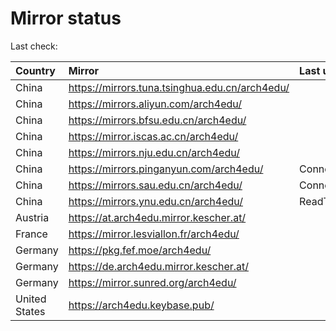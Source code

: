 <script src="./time.js"></script>
# Mirror status
Last check: <script type="text/javascript">localize(1674498162.2651718);</script>

|Country|Mirror|Last update|
|:------|:-----|:----------|
|China|https://mirrors.tuna.tsinghua.edu.cn/arch4edu/|<script type="text/javascript">localize(1674457253);</script>|
|China|https://mirrors.aliyun.com/arch4edu/|<script type="text/javascript">localize(1674412277);</script>|
|China|https://mirrors.bfsu.edu.cn/arch4edu/|<script type="text/javascript">localize(1674457253);</script>|
|China|https://mirror.iscas.ac.cn/arch4edu/|<script type="text/javascript">localize(1674457253);</script>|
|China|https://mirrors.nju.edu.cn/arch4edu/|<script type="text/javascript">localize(1674457253);</script>|
|China|https://mirrors.pinganyun.com/arch4edu/|ConnectionError|
|China|https://mirrors.sau.edu.cn/arch4edu/|ConnectionError|
|China|https://mirrors.ynu.edu.cn/arch4edu/|ReadTimeout|
|Austria|https://at.arch4edu.mirror.kescher.at/|<script type="text/javascript">localize(1674457253);</script>|
|France|https://mirror.lesviallon.fr/arch4edu/|<script type="text/javascript">localize(1674153500);</script>|
|Germany|https://pkg.fef.moe/arch4edu/|<script type="text/javascript">localize(1674457253);</script>|
|Germany|https://de.arch4edu.mirror.kescher.at/|<script type="text/javascript">localize(1674457253);</script>|
|Germany|https://mirror.sunred.org/arch4edu/|<script type="text/javascript">localize(1674457253);</script>|
|United States|https://arch4edu.keybase.pub/|<script type="text/javascript">localize(1674457253);</script>|

<script src="./tablefilter/tablefilter.js"></script>
<script src="./table.js"></script>
